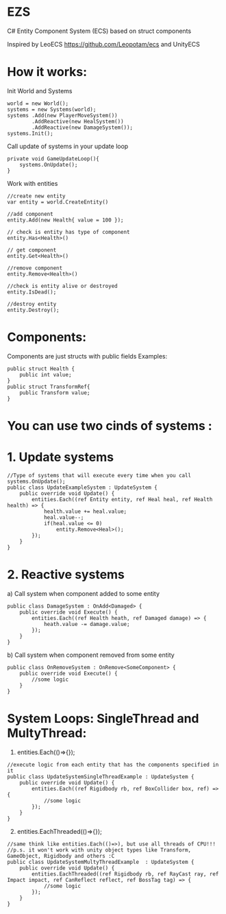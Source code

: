 # EZS
C# Entity Component System (ECS) based on struct components

Inspired by LeoECS https://github.com/Leopotam/ecs and UnityECS


# How it works:

Init World and Systems
```
world = new World();
systems = new Systems(world);
systems .Add(new PlayerMoveSystem())
        .AddReactive(new HealSystem())
        .AddReactive(new DamageSystem());
systems.Init();
```
Call update of systems in your update loop
```
private void GameUpdateLoop(){
    systems.OnUpdate();
}
```
Work with entities
```
//create new entity
var entity = world.CreateEntity()

//add component
entity.Add(new Health{ value = 100 });

// check is entity has type of component
entity.Has<Health>()

// get component
entity.Get<Health>()

//remove component
entity.Remove<Health>()

//check is entity alive or destroyed
entity.IsDead();

//destroy entity
entity.Destroy();
```
# Components:
Components are just structs with public fields
Examples:
```
public struct Health { 
    public int value;
}
public struct TransformRef{
    public Transform value;
}
```
# You can use two cinds of systems : 

# 1. Update systems

```
//Type of systems that will execute every time when you call systems.OnUpdate();
public class UpdateExampleSystem : UpdateSystem {
    public override void Update() {
        entities.Each((ref Entity entity, ref Heal heal, ref Health health) => {
            health.value += heal.value;
            heal.value--;
            if(heal.value <= 0)
                entity.Remove<Heal>();
        });
    }
}
```
# 2. Reactive systems
a) Call system when component added to some entity   
```
public class DamageSystem : OnAdd<Damaged> {
    public override void Execute() {
        entities.Each((ref Health heath, ref Damaged damage) => {
            heath.value -= damage.value;
        });
    }
}
```

b) Call system when component removed from some entity
```
public class OnRemoveSystem : OnRemove<SomeComponent> {
    public override void Execute() {
        //some logic
    }
}
```
# System Loops: SingleThread and MultyThread:
1. entities.Each(()=>{});

```
//execute logic from each entity that has the components specified in it
public class UpdateSystemSingleThreadExample : UpdateSystem {
    public override void Update() {
        entities.Each((ref Rigidbody rb, ref BoxCollider box, ref) => {
            //some logic
        });
    }
}
```
2. entities.EachThreaded(()=>{});
```
//same think like entities.Each(()=>), but use all threads of CPU!!!
//p.s. it won't work with unity object types like Transform, GameObject, Rigidbody and others :C
public class UpdateSystemMultyThreadExample  : UpdateSystem {
    public override void Update() {
        entities.EachThreaded((ref Rigidbody rb, ref RayCast ray, ref Impact impact, ref CanReflect reflect, ref BossTag tag) => {
            //some logic
        });
    }
}
```
